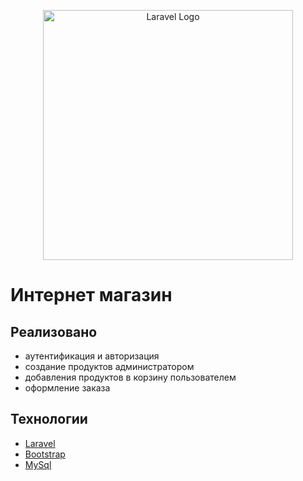 <p align="center"><a href="https://laravel.com" target="_blank"><img src="https://raw.githubusercontent.com/laravel/art/master/logo-lockup/5%20SVG/2%20CMYK/1%20Full%20Color/laravel-logolockup-cmyk-red.svg" width="400" alt="Laravel Logo"></a></p>

# Интернет магазин

## Реализовано

- аутентификация и авторизация
- создание продуктов администратором
- добавления продуктов в корзину пользователем
- оформление заказа

## Технологии

- [Laravel](https://laravel.com/)
- [Bootstrap](https://getbootstrap.com/)
- [MySql](https://www.mysql.com/)
